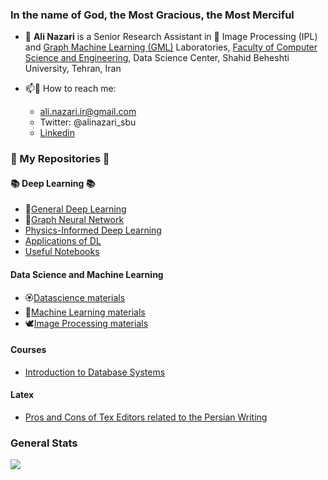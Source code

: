 ### In the name of God, the Most Gracious, the Most Merciful

- 🔭 <b>Ali Nazari</b> is a Senior Research Assistant in 👯 Image Processing (IPL) and [Graph Machine Learning (GML)](https://gmlg.github.io) Laboratories, [Faculty of Computer Science and Engineering](http://en.sbu.ac.ir/Faculties/ComputerEngineering/Pages/default.aspx), Data Science Center,  Shahid Beheshti University, Tehran, Iran 

- 📫💛 How to reach me: 
   - ali.nazari.ir@gmail.com
   - Twitter: @alinazari_sbu
   - [Linkedin](https://nl.linkedin.com/in/alinazari-sbu)


### 🌱 My Repositories 🌿

#### 📚 Deep Learning 📚

- 🌷[General Deep Learning](https://github.com/ali-nazari/deeplearning)
- 🌸[Graph Neural Network](https://github.com/ali-nazari/deeplearning/tree/master/gnn)
- [Physics-Informed Deep Learning](https://github.com/ali-nazari/deeplearning/tree/master/Physics-Informed%20Deep%20Learning)
- [Applications of DL](https://github.com/ali-nazari/deeplearning/tree/master/applications)
- [Useful Notebooks](https://github.com/ali-nazari/deeplearning/tree/master/notebook)

#### Data Science and Machine Learning

- 🏵[Datascience materials](https://github.com/ali-nazari/Datascience-MachineLearning)
- 🌾[Machine Learning materials](https://github.com/ali-nazari/Datascience-MachineLearning/blob/master/machine_learning.md)
- 🕊️[Image Processing materials](https://github.com/ali-nazari/Datascience-MachineLearning/blob/master/image-processing.md)

#### Courses
 - [Introduction to Database Systems](https://github.com/ali-nazari/databases)

#### Latex

- [Pros and Cons of Tex Editors related to the Persian Writing](https://github.com/ali-nazari/tex-latex)

### General Stats

![](https://github-readme-stats.vercel.app/api?username=ali-nazari&show_icons=true&count_private=true&hide_rank=true&hide_border=true&include_all_commits=true&card_width=10)
